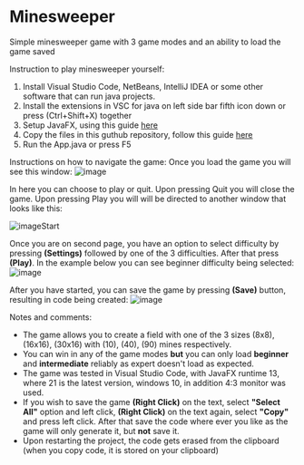 # Minesweeper
Simple minesweeper game with 3 game modes and an ability to load the game saved

Instruction to play minesweeper yourself:
1) Install Visual Studio Code, NetBeans, IntelliJ IDEA or some other software that can run java projects.
2) Install the extensions in VSC for java on left side bar fifth icon down or press (Ctrl+Shift+X) together
3) Setup JavaFX, using this guide [here](https://openjfx.io/openjfx-docs/)
4) Copy the files in this guthub repository, follow this guide [here](https://www.geeksforgeeks.org/how-to-clone-a-project-from-github-using-vscode/)
5) Run the App.java or press F5


Instructions on how to navigate the game:
Once you load the game you will see this window:
![image](https://github.com/OlegKov33/Minesweeper/assets/91954137/d50699c2-b02c-4a62-aa44-998d063dec7b)

In here you can choose to play or quit. 
Upon pressing Quit you will close the game.
Upon pressing Play you will will be directed to another window that looks like this:

![imageStart](https://github.com/OlegKov33/Minesweeper/assets/91954137/1998bdc6-de9b-4845-9a97-bdf971fe0b7a)

Once you are on second page, you have an option to select difficulty by pressing __(Settings)__ followed by one of the 3 difficulties. After that press __(Play)__. In the example below you can see beginner difficulty being selected:
![image](https://github.com/OlegKov33/Minesweeper/assets/91954137/8dc453c1-8adf-43b2-931f-cbf41bdd8b67)

After you have started, you can save the game by pressing __(Save)__ button, resulting in code being created:
![image](https://github.com/OlegKov33/Minesweeper/assets/91954137/f0b460d3-d951-425f-80ac-72379cecdd0c)

Notes and comments:
- The game allows you to create a field with one of the 3 sizes (8x8), (16x16), (30x16) with (10), (40), (90) mines respectively.
- You can win in any of the game modes __but__ you can only load __beginner__ and __intermediate__ reliably as expert doesn't load as expected.
- The game was tested in Visual Studio Code, with JavaFX runtime 13, where 21 is the latest version, windows 10, in addition 4:3 monitor was used.
- If you wish to save the game __(Right Click)__ on the text, select __"Select All"__ option and left click, __(Right Click)__ on the text again, select __"Copy"__ and press left click. After that save the code where ever you like as the game will only generate it, but __not__ save it.
- Upon restarting the project, the code gets erased from the clipboard (when you copy code, it is stored on your clipboard)
